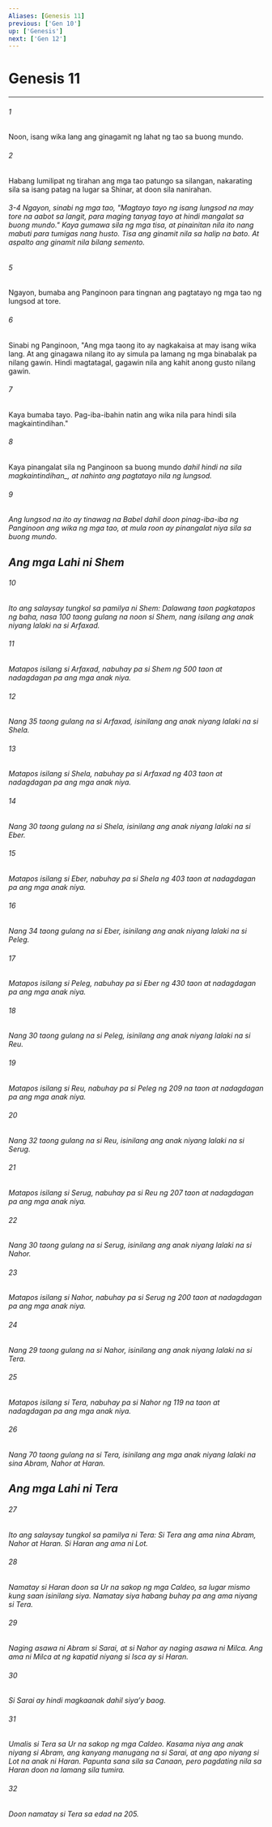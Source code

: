 ```yaml
---
Aliases: [Genesis 11]
previous: ['Gen 10']
up: ['Genesis']
next: ['Gen 12']
---
```

# Genesis 11

***






















###### 1 










Noon, isang wika lang ang ginagamit ng lahat ng tao sa buong mundo. 





















###### 2 










Habang lumilipat ng tirahan ang mga tao patungo sa silangan, nakarating sila sa isang patag na lugar sa Shinar, at doon sila nanirahan.

###### 3-4 Ngayon, sinabi ng mga tao, "Magtayo tayo ng isang lungsod na may tore na aabot sa langit, para maging tanyag tayo at hindi mangalat sa buong mundo." Kaya gumawa sila ng mga tisa, at pinainitan nila ito nang mabuti para tumigas nang husto. Tisa ang ginamit nila sa halip na bato. At aspalto ang ginamit nila bilang semento. 





















###### 5 










Ngayon, bumaba ang Panginoon para tingnan ang pagtatayo ng mga tao ng lungsod at tore. 





















###### 6 










Sinabi ng Panginoon, "Ang mga taong ito ay nagkakaisa at may isang wika lang. At ang ginagawa nilang ito ay simula pa lamang ng mga binabalak pa nilang gawin. Hindi magtatagal, gagawin nila ang kahit anong gusto nilang gawin. 





















###### 7 










Kaya bumaba tayo. Pag-iba-ibahin natin ang wika nila para hindi sila magkaintindihan." 





















###### 8 










Kaya pinangalat sila ng Panginoon sa buong mundo <i class="trans-change">dahil hindi na sila magkaintindihan_, at nahinto ang pagtatayo nila ng lungsod. 





















###### 9 










Ang lungsod na ito ay tinawag na Babel dahil doon pinag-iba-iba ng Panginoon ang wika ng mga tao, at mula roon ay pinangalat niya sila sa buong mundo.

## Ang mga Lahi ni Shem 





















###### 10 










Ito ang salaysay tungkol sa pamilya ni Shem: Dalawang taon pagkatapos ng baha, nasa 100 taong gulang na noon si Shem, nang isilang ang anak niyang lalaki na si Arfaxad. 





















###### 11 










Matapos isilang si Arfaxad, nabuhay pa si Shem ng 500 taon at nadagdagan pa ang mga anak niya. 





















###### 12 










Nang 35 taong gulang na si Arfaxad, isinilang ang anak niyang lalaki na si Shela. 





















###### 13 










Matapos isilang si Shela, nabuhay pa si Arfaxad ng 403 taon at nadagdagan pa ang mga anak niya. 





















###### 14 










Nang 30 taong gulang na si Shela, isinilang ang anak niyang lalaki na si Eber. 





















###### 15 










Matapos isilang si Eber, nabuhay pa si Shela ng 403 taon at nadagdagan pa ang mga anak niya. 





















###### 16 










Nang 34 taong gulang na si Eber, isinilang ang anak niyang lalaki na si Peleg. 





















###### 17 










Matapos isilang si Peleg, nabuhay pa si Eber ng 430 taon at nadagdagan pa ang mga anak niya. 





















###### 18 










Nang 30 taong gulang na si Peleg, isinilang ang anak niyang lalaki na si Reu. 





















###### 19 










Matapos isilang si Reu, nabuhay pa si Peleg ng 209 na taon at nadagdagan pa ang mga anak niya. 





















###### 20 










Nang 32 taong gulang na si Reu, isinilang ang anak niyang lalaki na si Serug. 





















###### 21 










Matapos isilang si Serug, nabuhay pa si Reu ng 207 taon at nadagdagan pa ang mga anak niya. 





















###### 22 










Nang 30 taong gulang na si Serug, isinilang ang anak niyang lalaki na si Nahor. 





















###### 23 










Matapos isilang si Nahor, nabuhay pa si Serug ng 200 taon at nadagdagan pa ang mga anak niya. 





















###### 24 










Nang 29 taong gulang na si Nahor, isinilang ang anak niyang lalaki na si Tera. 





















###### 25 










Matapos isilang si Tera, nabuhay pa si Nahor ng 119 na taon at nadagdagan pa ang mga anak niya. 





















###### 26 










Nang 70 taong gulang na si Tera, isinilang ang mga anak niyang lalaki na sina Abram, Nahor at Haran.

## Ang mga Lahi ni Tera 





















###### 27 










Ito ang salaysay tungkol sa pamilya ni Tera: Si Tera ang ama nina Abram, Nahor at Haran. Si Haran ang ama ni Lot. 





















###### 28 










Namatay si Haran doon sa Ur na sakop ng mga Caldeo, sa lugar mismo kung saan isinilang siya. Namatay siya habang buhay pa ang ama niyang si Tera. 





















###### 29 










Naging asawa ni Abram si Sarai, at si Nahor ay naging asawa ni Milca. Ang ama ni Milca at ng kapatid niyang si Isca ay si Haran. 





















###### 30 










Si Sarai ay hindi magkaanak dahil siyaʼy baog. 





















###### 31 










Umalis si Tera sa Ur na sakop ng mga Caldeo. Kasama niya ang anak niyang si Abram, ang kanyang manugang na si Sarai, at ang apo niyang si Lot na anak ni Haran. Papunta sana sila sa Canaan, pero pagdating nila sa Haran doon na lamang sila tumira. 





















###### 32 










Doon namatay si Tera sa edad na 205.

